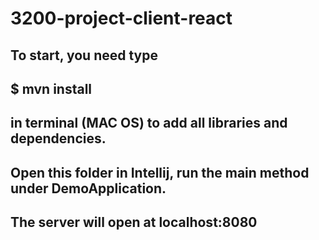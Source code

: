 # 3200-project-client-react
##  To start, you need type 
##  $ mvn install
##  in terminal (MAC OS) to add all libraries and dependencies. 
##  Open this folder in Intellij, run the main method under DemoApplication. 
##  The server will open at localhost:8080 
